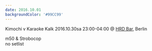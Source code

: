 ```yaml
---
date: 2016.10.01
backgroundColor: '#99CC99'
---
```


Kimochi v Karaoke Kalk 2016.10.30sa 23:00-04:00 @ [HRD Bar](http://www.hrdbar.com/), Berlin  

m50 & Strobocop  
no setlist